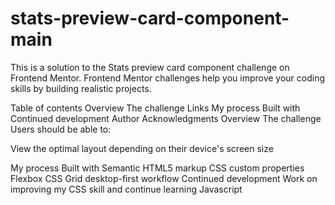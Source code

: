 # stats-preview-card-component-main
This is a solution to the Stats preview card component challenge on Frontend Mentor. Frontend Mentor challenges help you improve your coding skills by building realistic projects.

Table of contents
Overview
The challenge
Links
My process
Built with
Continued development
Author
Acknowledgments
Overview
The challenge
Users should be able to:

View the optimal layout depending on their device's screen size

My process
Built with
Semantic HTML5 markup
CSS custom properties
Flexbox
CSS Grid
desktop-first workflow
Continued development
Work on improving my CSS skill and continue learning Javascript
